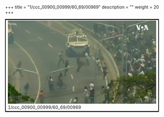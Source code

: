+++
title = "1/ccc_00900_00999/60_69/00969"
description = ""
weight = 20
+++

<table style="border:2px solid black;max-width:800px;max-height:800px;" 
><tr><td>
<img class="center-fit-jpg"
src="/jpg_/aaa_20190430_NxaOmWaI8sI_00968.jpg">
1/ccc_00900_00999/60_69/00969
</img></td></tr></table>
